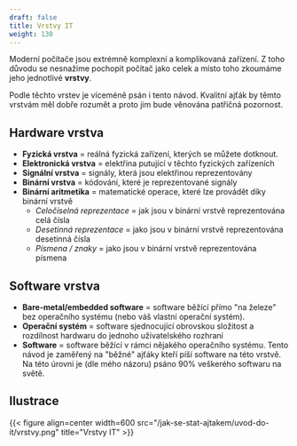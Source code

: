 ```yaml
---
draft: false
title: Vrstvy IT
weight: 130
---
```


Moderní počítače jsou extrémně komplexní a komplikovaná zařízení. Z toho důvodu se nesnažíme pochopit počítač jako celek a místo toho zkoumáme jeho jednotlivé **vrstvy**.

Podle těchto vrstev je víceméně psán i tento návod. Kvalitní ajťák by těmto vrstvám měl dobře rozumět a proto jim bude věnována patřičná pozornost.

## Hardware vrstva

- **Fyzická vrstva** = reálná fyzická zařízení, kterých se můžete dotknout.
- **Elektronická vrstva** = elektřina putující v těchto fyzických zařízeních
- **Signální vrstva** = signály, která jsou elektřinou reprezentovány
- **Binární vrstva** = kódování, které je reprezentované signály
- **Binární aritmetika** = matematické operace, které lze provádět díky binární vrstvě
  - *Celočíselná reprezentace* = jak jsou v binární vrstvě reprezentována celá čísla
  - *Desetinná reprezentace* = jako jsou v binární vrstvě reprezentována desetinná čísla
  - *Písmena / znaky* = jako jsou v binární vrstvě reprezentována písmena

## Software vrstva
- **Bare-metal/embedded software** = software běžící přímo "na železe" bez operačního systému (nebo váš vlastní operační systém).
- **Operační systém** = software sjednocující obrovskou složitost a rozdílnost hardwaru do jednoho uživatelského rozhraní
- **Software** = software běžící v rámci nějakého operačního systému. Tento návod je zaměřený na "běžné" ajťáky kteří píší software na této vrstvě. Na této úrovni je (dle mého názoru) psáno 90% veškerého softwaru na světě.

## Ilustrace

{{< figure align=center width=600 src="/jak-se-stat-ajtakem/uvod-do-it/vrstvy.png" title="Vrstvy IT" >}}